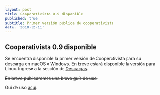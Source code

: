 ```yaml
---
layout: post
title: Cooperativista 0.9 disponible
published: true
subtitle: Primer versión pública de cooperativista
date: '2018-12-11'
---
```

## Cooperativista 0.9 disponible

Se encuentra disponible la primer versión de Cooperativista para su descarga en macOS o Windows. En breve estará disponible la versión para Linux. Ingrese a la sección de [Descargas](https://github.com/Pax17/cooperativista/releases). 

~~En breve publicaremos una breve guía de uso.~~

Guí de uso [aquí](tutorial).
